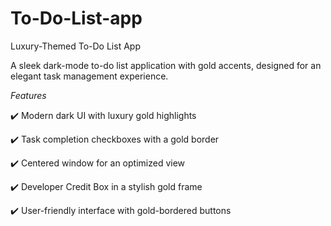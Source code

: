 # To-Do-List-app
Luxury-Themed To-Do List App

A sleek dark-mode to-do list application with gold accents, designed for an elegant task management experience.

_Features_

✔️ Modern dark UI with luxury gold highlights

✔️ Task completion checkboxes with a gold border

✔️ Centered window for an optimized view

✔️ Developer Credit Box in a stylish gold frame

✔️ User-friendly interface with gold-bordered buttons
